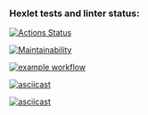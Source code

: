 ### Hexlet tests and linter status:
[![Actions Status](https://github.com/salisa14/frontend-project-lvl1/workflows/hexlet-check/badge.svg)](https://github.com/salisa14/frontend-project-lvl1/actions)

[![Maintainability](https://api.codeclimate.com/v1/badges/a99a88d28ad37a79dbf6/maintainability)](https://codeclimate.com/github/codeclimate/codeclimate/maintainability)

[![example workflow](https://github.com/salisa14/frontend-project-lvl1/actions/workflows/github-actions.yml/badge.svg)](https://github.com/salisa14/frontend-project-lvl1/actions/workflows/github-actions.yml)

[![asciicast](https://asciinema.org/a/zxCgvo6KDUZ1UPwWDB7imTlIX.svg)](https://asciinema.org/a/zxCgvo6KDUZ1UPwWDB7imTlIX)

[![asciicast](https://asciinema.org/a/FTBYKOI9GGBSpnNwAM9mNu8uu.svg)](https://asciinema.org/a/FTBYKOI9GGBSpnNwAM9mNu8uu)